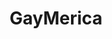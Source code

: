 ---
title: GayMerica
crosslinks:
- pics
- CountingOn
- mississippi
- HumanPorn
- exmormon
- PoliticalHumor
- SeattleWA
- MRW
---